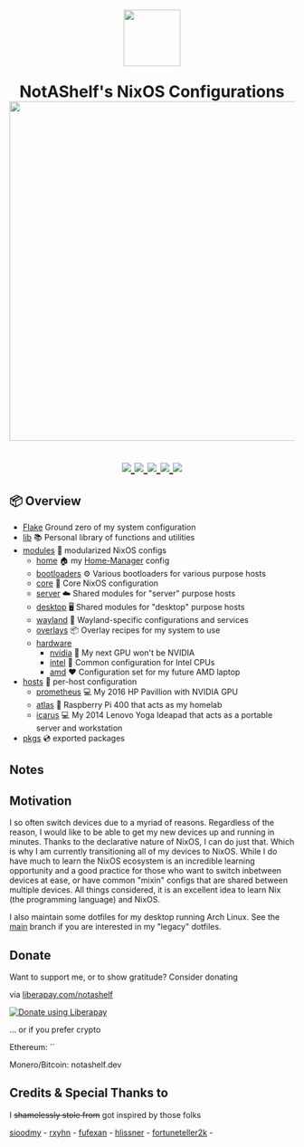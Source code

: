 <h1 align="center">
  <img src="https://camo.githubusercontent.com/8c73ac68e6db84a5c58eef328946ba571a92829b3baaa155b7ca5b3521388cc9/68747470733a2f2f692e696d6775722e636f6d2f367146436c41312e706e67" width="100px" /> <br>
  
  NotAShelf's NixOS Configurations <br>
  <img src="https://raw.githubusercontent.com/catppuccin/catppuccin/main/assets/palette/macchiato.png" width="600px" /> <br>
  <div align="center">

  <div align="center">
   <p></p>
   <a href="">
      <img src="https://img.shields.io/github/issues/notashelf/dotfiles?color=fab387&labelColor=303446&style=for-the-badge">
   </a>
   <a href="https://github.com/notashelf/dotfiles/stargazers">
      <img src="https://img.shields.io/github/stars/notashelf/dotfiles?color=ca9ee6&labelColor=303446&style=for-the-badge">
   </a>
   <a href="https://github.com/notashelf/dotfiles/">
      <img src="https://img.shields.io/github/repo-size/notashelf/dotfiles?color=ea999c&labelColor=303446&style=for-the-badge">
   </a>
   <a href="https://github.com/notashelf/dotfiles/blob/main/LICENSE">
    <img src="https://img.shields.io/static/v1.svg?style=for-the-badge&label=License&message=GPL-3&logoColor=ca9ee6&colorA=313244&colorB=cba6f7"/>
   </a>
   <a href="https://liberapay.com/notashelf/donate"><img src="https://img.shields.io/liberapay/patrons/notashelf.svg?logo=liberapay?color=e5c890&labelColor=303446&style=for-the-badge"></a>
   <br>
</div>
</h1>

## 📦 Overview

- [Flake](flake.nix) Ground zero of my system configuration
- [lib](lib) 📚 Personal library of functions and utilities
- [modules](modules) 🍱 modularized NixOS configs
  - [home](modules/home) 🏠 my [Home-Manager](https://github.com/nix-community/home-manager) config
  - [bootloaders](modules/bootloaders) ⚙ Various bootloaders for various purpose hosts
  - [core](modules/core) 🧠 Core NixOS configuration
  - [server](modules/server) ☁️ Shared modules for "server" purpose hosts
  - [desktop](modules/desktop) 🖥️ Shared modules for "desktop" purpose hosts
  - [wayland](modules/wayland) 🚀 Wayland-specific configurations and services
  - [overlays](modules/overlays) 📦 Overlay recipes for my system to use
  - [hardware](modules/hardware)
    - [nvidia](modules/hardware/nvidia) 💚 My next GPU won't be NVIDIA
    - [intel](modules/hardware/intel) 💙 Common configuration for Intel CPUs
    - [amd](modules/hardware/amd) ❤️ Configuration set for my future AMD laptop
- [hosts](hosts) 🌳 per-host configuration
  - [prometheus](hosts/prometheus) 💻 My 2016 HP Pavillion with NVIDIA GPU
  - [atlas](hosts/atlas) 🍓 Raspberry Pi 400 that acts as my homelab
  - [icarus](hosts/icarus) 💻 My 2014 Lenovo Yoga Ideapad that acts as a portable server and workstation
- [pkgs](pkgs) 💿 exported packages

## Notes

## Motivation

I so often switch devices due to a myriad of reasons. Regardless of the reason,
I would like to be able to get my new devices up and running in minutes. Thanks
to the declarative nature of NixOS, I can do just that. Which is why I am
currently transitioning all of my devices to NixOS. While I do have much to learn
the NixOS ecosystem is an incredible learning opportunity and a good practice for
those who want to switch inbetween devices at ease, or have common "mixin"
configs that are shared between multiple devices. All things considered, it is
an excellent idea to learn Nix (the programming language) and NixOS.

I also maintain some dotfiles for my desktop running Arch Linux. See the [main](tree/main)
branch if you are interested in my "legacy" dotfiles.

## Donate

Want to support me, or to show gratitude? Consider donating

via [liberapay.com/notashelf](https://en.liberapay.com/notashelf/)

<a href="https://liberapay.com/notashelf/donate"><img alt="Donate using Liberapay" src="https://liberapay.com/assets/widgets/donate.svg"></a>

... or if you prefer crypto

Ethereum: ``

Monero/Bitcoin: notashelf.dev

## Credits & Special Thanks to

I ~~shamelessly stole from~~ got inspired by those folks

[sioodmy](https://github.com/sioodmy) -
[rxyhn](https://github.com/rxyhn) -
[fufexan](https://github.com/fufexan) -
[hlissner](https://github.com/hlissner) -
[fortuneteller2k](https://github.com/fortuneteller2k) -

